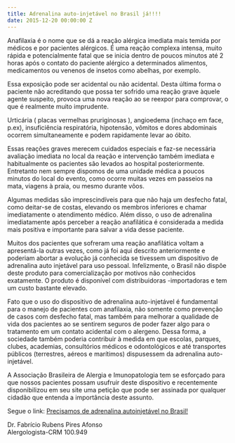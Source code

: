 ```yaml
---
title: Adrenalina auto-injetável no Brasil já!!!!
date: 2015-12-20 00:00:00 Z
---
```


Anafilaxia é o nome que se dá a reação alérgica imediata mais temida por médicos e por pacientes alérgicos. É uma reação complexa intensa, muito rápida e potencialmente fatal que se inicia dentro de poucos minutos até 2 horas após o contato do paciente alérgico a determinados alimentos, medicamentos ou venenos de insetos como abelhas, por exemplo.

Essa exposição pode ser acidental ou não acidental. Desta última forma o paciente não acreditando que possa ter sofrido uma reação grave àquele agente suspeito, provoca uma nova reação ao se reexpor para comprovar, o que é realmente muito imprudente.

Urticária ( placas vermelhas pruriginosas ), angioedema (inchaço em face, p.ex), insuficiência respiratória, hipotensão,
vômitos e dores abdominais ocorrem simultaneamente e podem rapidamente levar ao óbito.

Essas reações graves merecem cuidados especiais e faz-se necessária avaliação imediata no local da reação e intervenção também imediata e habitualmente os pacientes são levados ao hospital posteriormente. Entretanto nem sempre dispomos de uma unidade médica a poucos minutos do local do evento, como ocorre muitas vezes em passeios na mata, viagens à praia, ou mesmo durante vôos.

Algumas medidas são imprescindíveis para que não haja um desfecho fatal, como deitar-se de costas, elevando os membros
inferiores e chamar imediatamente o atendimento médico. Além disso, o uso de adrenalina imediatamente após perceber
a reação anafilática é considerada a medida mais positiva e importante para salvar a vida desse paciente.

Muitos dos pacientes que sofreram uma reação anafilática voltam a apresentá-la outras vezes, como já foi aqui descrito anteriormente e poderiam abortar a evolução já conhecida se tivessem um dispositivo de adrenalina auto injetável para uso pessoal. Infelizmente, o Brasil não dispõe deste produto para comercialização por motivos não conhecidos exatamente. O produto é disponível com distribuidoras -importadoras e tem um custo bastante elevado.

Fato que o uso do dispositivo de adrenalina auto-injetável é fundamental para o manejo de pacientes com anafilaxia, não somente como prevenção de casos com desfecho fatal, mas também para melhorar a qualidade de vida dos pacientes ao se sentirem seguros de poder fazer algo para o tratamento em um contato acidental com o alergeno. Dessa forma, a sociedade também poderia contribuir à medida em que escolas, parques, clubes, academias, consultórios médicos e odontológicos e até transportes públicos (terrestres, aéreos e marítimos) dispusessem da adrenalina
auto-injetável.

A Associação Brasileira de Alergia e Imunopatologia tem se esforçado para que nossos pacientes possam usufruir deste dispositivo e recentemente disponibilizou em seu site uma petição que pode ser assinada por qualquer cidadão que entenda a importância deste assunto.

Segue o link: [Precisamos de adrenalina autoinjetável no Brasil!](https://www.change.org/p/diretor-presidente-da-anvisa-sr-dirceu-br%C3%A1s-aparecido-barbano-ministro-da-sa%C3%BAde-sr-marcelo-castro-precisamos-de-adrenalina-autoinjet%C3%A1vel-no-brasil?recruiter=415734110)

Dr. Fabrício Rubens Pires Afonso
<br>
Alergologista-CRM 100.949